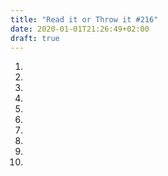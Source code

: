 ```yaml
---
title: "Read it or Throw it #216"
date: 2020-01-01T21:26:49+02:00
draft: true
---
```


1.

2.

3.

4.

5.

6.

7.

8.

9.

10.
